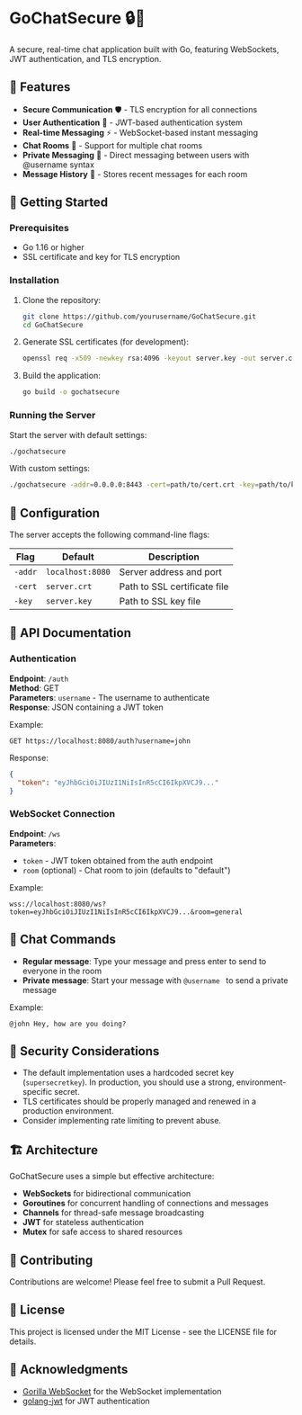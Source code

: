 # GoChatSecure 🔒💬

A secure, real-time chat application built with Go, featuring WebSockets, JWT authentication, and TLS encryption.

## 🌟 Features

- **Secure Communication** 🛡️ - TLS encryption for all connections
- **User Authentication** 🔑 - JWT-based authentication system
- **Real-time Messaging** ⚡ - WebSocket-based instant messaging
- **Chat Rooms** 🚪 - Support for multiple chat rooms
- **Private Messaging** 📨 - Direct messaging between users with @username syntax
- **Message History** 📜 - Stores recent messages for each room

## 🚀 Getting Started

### Prerequisites

- Go 1.16 or higher
- SSL certificate and key for TLS encryption

### Installation

1. Clone the repository:
   ```bash
   git clone https://github.com/yourusername/GoChatSecure.git
   cd GoChatSecure
   ```

2. Generate SSL certificates (for development):
   ```bash
   openssl req -x509 -newkey rsa:4096 -keyout server.key -out server.crt -days 365 -nodes
   ```

3. Build the application:
   ```bash
   go build -o gochatsecure
   ```

### Running the Server

Start the server with default settings:
```bash
./gochatsecure
```

With custom settings:
```bash
./gochatsecure -addr=0.0.0.0:8443 -cert=path/to/cert.crt -key=path/to/key.key
```

## 🔧 Configuration

The server accepts the following command-line flags:

| Flag | Default | Description |
|------|---------|-------------|
| `-addr` | `localhost:8080` | Server address and port |
| `-cert` | `server.crt` | Path to SSL certificate file |
| `-key` | `server.key` | Path to SSL key file |

## 📝 API Documentation

### Authentication

**Endpoint**: `/auth`  
**Method**: GET  
**Parameters**: `username` - The username to authenticate  
**Response**: JSON containing a JWT token

Example:
```
GET https://localhost:8080/auth?username=john
```

Response:
```json
{
  "token": "eyJhbGciOiJIUzI1NiIsInR5cCI6IkpXVCJ9..."
}
```

### WebSocket Connection

**Endpoint**: `/ws`  
**Parameters**:
- `token` - JWT token obtained from the auth endpoint
- `room` (optional) - Chat room to join (defaults to "default")

Example:
```
wss://localhost:8080/ws?token=eyJhbGciOiJIUzI1NiIsInR5cCI6IkpXVCJ9...&room=general
```

## 💬 Chat Commands

- **Regular message**: Type your message and press enter to send to everyone in the room
- **Private message**: Start your message with `@username ` to send a private message

Example:
```
@john Hey, how are you doing?
```

## 🔐 Security Considerations

- The default implementation uses a hardcoded secret key (`supersecretkey`). In production, you should use a strong, environment-specific secret.
- TLS certificates should be properly managed and renewed in a production environment.
- Consider implementing rate limiting to prevent abuse.

## 🏗️ Architecture

GoChatSecure uses a simple but effective architecture:

- **WebSockets** for bidirectional communication
- **Goroutines** for concurrent handling of connections and messages
- **Channels** for thread-safe message broadcasting
- **JWT** for stateless authentication
- **Mutex** for safe access to shared resources

## 🤝 Contributing

Contributions are welcome! Please feel free to submit a Pull Request.

## 📄 License

This project is licensed under the MIT License - see the LICENSE file for details.

## 🙏 Acknowledgments

- [Gorilla WebSocket](https://github.com/gorilla/websocket) for the WebSocket implementation
- [golang-jwt](https://github.com/golang-jwt/jwt) for JWT authentication
